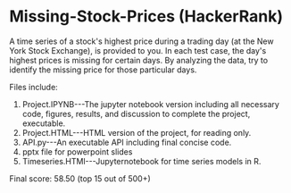 # Missing-Stock-Prices (HackerRank)

A time series of a stock's highest price during a trading day (at the New York Stock Exchange), is provided to you. In each test case, the day's highest prices is missing for certain days. By analyzing the data, try to identify the missing price for those particular days.

Files include:
1. Project.IPYNB---The jupyter notebook version including all necessary code, figures, results, and discussion to complete the project, executable.
2. Project.HTML---HTML version of the project, for reading only.
3. API.py---An executable API including final concise code.
4. pptx file for powerpoint slides
5. Timeseries.HTMl---Jupyternotebook for time series models in R.

Final score: 58.50 (top 15 out of 500+)
